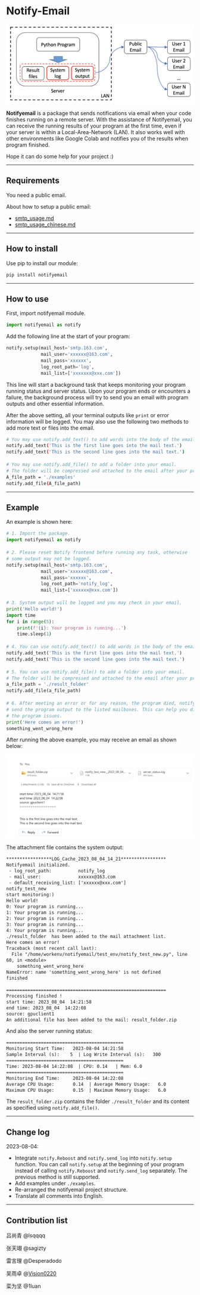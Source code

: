 # Notify-Email

![](.assets/notifyemail_structure.png)

**Notifyemail** is a package that sends notifications via email when your code finishes running on a remote server. With the assistance of Notifyemail, you can receive the running results of your program at the first time, even if your server is within a Local-Area-Network (LAN). It also works well with other environments like Google Colab and notifies you of the results when program finished.

Hope it can do some help for your project :)

---

## Requirements

You need a public email. 

About how to setup a public email:
* [smtp_usage.md](./smtp_usage.md)
* [smtp_usage_chinese.md](./smtp_usage_chinese.md)

---

## How to install

Use pip to install our module:

```bash
pip install notifyemail
```

---

## How to use

First, import notifyemail module.

```python
import notifyemail as notify
```

Add the following line at the start of your program:
```python
notify.setup(mail_host='smtp.163.com', 
             mail_user='xxxxxx@163.com', 
             mail_pass='xxxxxx',
             log_root_path='log', 
             mail_list=['xxxxxxx@xxx.com'])
```

This line will start a background task that keeps monitoring your program running status and server status. Upon your program ends or encounters a failure, the background process will try to send you an email with program outputs and other essential information.

After the above setting, all your terminal outputs like `print` or error information will be logged. You may also use the following two methods to add more text or files into the email.

```bash
# You may use notify.add_text() to add words into the body of the email.
notify.add_text('This is the first line goes into the mail text.')
notify.add_text('This is the second line goes into the mail text.')

# You may use notify.add_file() to add a folder into your email.
# The folder will be compressed and attached to the email after your program ends.
A_file_path = './examples'
notify.add_file(A_file_path)
```

---

## Example

An example is shown here:

```python
# 1. Import the package.
import notifyemail as notify

# 2. Please reset Notify frontend before running any task, otherwise 
# some output may not be logged.
notify.setup(mail_host='smtp.163.com', 
             mail_user='xxxxxx@163.com', 
             mail_pass='xxxxxx',
             log_root_path='notify_log', 
             mail_list=['xxxxxx@xxx.com'])

# 3. System output will be logged and you may check in your email.
print('Hello world!')
import time
for i in range(5):
    print(f'{i}: Your program is running...')
    time.sleep(1)

# 4. You can use notify.add_text() to add words in the body of the email.
notify.add_text('This is the first line goes into the mail text.')
notify.add_text('This is the second line goes into the mail text.')

# 5. You can use notify.add_file() to add a folder into your email.
# The folder will be compressed and attached to the email after your program ends.
a_file_path = './result_folder'
notify.add_file(a_file_path)

# 6. After meeting an error or for any reason, the program died, notifyemail will try to 
# send the program output to the listed mailboxes. This can help you diagnosis 
# the program issues.
print('Here comes an error!')
something_went_wrong_here
```

After running the above example, you may receive an email as shown below:

![](.assets/mailbox.png)


The attachment file contains the system output:

```text
*****************LOG_Cache_2023_08_04_14_21*****************
Notifyemail initialized.
 - log_root_path:          notify_log
 - mail_user:              xxxxxx@163.com
 - default_receiving_list: ['xxxxxx@xxx.com']
notify_test_new
start monitoring:)
Hello world!
0: Your program is running...
1: Your program is running...
2: Your program is running...
3: Your program is running...
4: Your program is running...
./result_folder  has been added to the mail attachment list.
Here comes an error!
Traceback (most recent call last):
  File "/home/workenv/notifyemail/test_env/notify_test_new.py", line 60, in <module>
    something_went_wrong_here
NameError: name 'something_went_wrong_here' is not defined
finished

============================================================
Processing finished !
start time: 2023_08_04  14:21:58
end time: 2023_08_04  14:22:08
source: gpuclient1
An additional file has been added to the mail: result_folder.zip
```

And also the server running status:

```text
============================================
Monitoring Start Time:   2023-08-04 14:21:58
Sample Interval (s):    5  | Log Write Interval (s):   300  
============================================
Time: 2023-08-04 14:22:08  | CPU: 0.14   | Mem: 6.0    
============================================
Monitoring End Time:     2023-08-04 14:22:08
Average CPU Usage:       0.14  | Average Memory Usage:   6.0
Maximum CPU Usage:       0.15  | Maximum Memory Usage:   6.0
```

The `result_folder.zip` contains the folder `./result_folder` and its content as specified using `notify.add_file()`.

---

## Change log

2023-08-04:
* Integrate `notify.Reboost` and `notify.send_log` into `notify.setup` function. You can call `notify.setup` at the beginning of your program instead of calling `notify.Reboost` and `notify.send_log` separately. The previous method is still supported.
* Add examples under `./examples`.
* Re-arranged the notifyemail project structure.
* Translate all comments into English.


---

## Contribution list

吕尚青  @lsqqqq

张天翊  @sagizty

雷言理  @Desperadodo

吴雨卓 @[Vision0220](https://github.com/Vision0220)

栾为坚 @1luan

